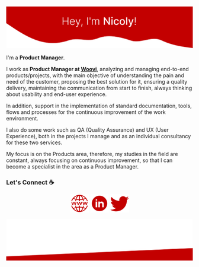 ![alt text](./images/top.png)

I'm a **Product Manager**.

I work as **Product Manager at [Woovi](https://woo.vi/)**, analyzing and managing end-to-end products/projects, with the main objective of understanding the pain and need of the customer, proposing the best solution for it, ensuring a quality delivery, maintaining the communication from start to finish, always thinking about usability and end-user experience.

In addition, support in the implementation of standard documentation, tools, flows and processes for the continuous improvement of the work environment.

I also do some work such as QA (Quality Assurance) and UX (User Experience), both in the projects I manage and as an individual consultancy for these two services.

My focus is on the Products area, therefore, my studies in the field are constant, always focusing on continuous improvement, so that I can become a specialist in the area as a Product Manager.

### Let's Connect :coffee:

<p align="center">
	<a href="https://nicolycypriano.com"><img src="./images/website.png" alt="Blog"/></a>
	<a href="https://www.linkedin.com/in/nicolycypriano/"><img src="./images/linkedin.png" alt="LinkedIn"/></a>
	<a href="https://twitter.com/nicolycypriano"><img src="./images/twitter.png" alt="Twitter"/></a>
</p>

![alt text](./images/bottom.svg)
